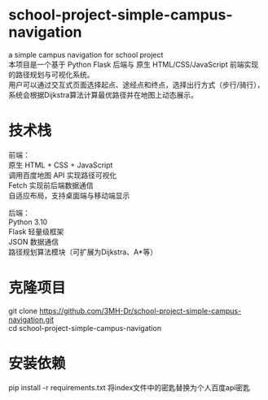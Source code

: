 # school-project-simple-campus-navigation
a simple campus navigation for school project  
本项目是一个基于 Python Flask 后端与 原生 HTML/CSS/JavaScript 前端实现的路径规划与可视化系统。  
用户可以通过交互式页面选择起点、途经点和终点，选择出行方式（步行/骑行），系统会根据Dijkstra算法计算最优路径并在地图上动态展示。  

# 技术栈
前端：  
原生 HTML + CSS + JavaScript  
调用百度地图 API 实现路径可视化  
Fetch 实现前后端数据通信  
自适应布局，支持桌面端与移动端显示  

后端：  
Python 3.10  
Flask 轻量级框架  
JSON 数据通信  
路径规划算法模块（可扩展为Dijkstra、A*等）  

# 克隆项目
git clone https://github.com/3MH-Dr/school-project-simple-campus-navigation.git  
cd school-project-simple-campus-navigation

# 安装依赖
pip install -r requirements.txt 
将index文件中的密匙替换为个人百度api密匙  
 <script type="text/javascript" src="https://api.map.baidu.com/api?v=1.0&type=webgl&ak=您的密钥"></script>

